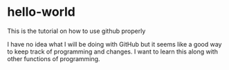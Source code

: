 # hello-world
This is the tutorial on how to use github properly

I have no idea what I will be doing with GitHub but it seems like a good way to keep track of programming and changes. I want to learn this along with other functions of programming.
